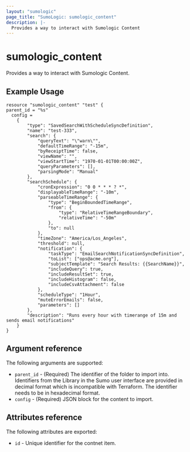 ```yaml
---
layout: "sumologic"
page_title: "SumoLogic: sumologic_content"
description: |-
  Provides a way to interact with Sumologic Content
---
```


# sumologic_content
Provides a way to interact with Sumologic Content.

## Example Usage
```hcl
resource "sumologic_content" "test" {
parent_id = "%s"
  config = 
    {
        "type": "SavedSearchWithScheduleSyncDefinition",
        "name": "test-333",
        "search": {
            "queryText": "\"warn\"",
            "defaultTimeRange": "-15m",
            "byReceiptTime": false,
            "viewName": "",
            "viewStartTime": "1970-01-01T00:00:00Z",
            "queryParameters": [],
            "parsingMode": "Manual"
        },
        "searchSchedule": {
            "cronExpression": "0 0 * * * ? *",
            "displayableTimeRange": "-10m",
            "parseableTimeRange": {
                "type": "BeginBoundedTimeRange",
                "from": {
                    "type": "RelativeTimeRangeBoundary",
                    "relativeTime": "-50m"
                },
                "to": null
            },
            "timeZone": "America/Los_Angeles",
            "threshold": null,
            "notification": {
                "taskType": "EmailSearchNotificationSyncDefinition",
                "toList": ["ops@acme.org"],
                "subjectTemplate": "Search Results: {{SearchName}}",
                "includeQuery": true,
                "includeResultSet": true,
                "includeHistogram": false,
                "includeCsvAttachment": false
            },
            "scheduleType": "1Hour",
            "muteErrorEmails": false,
            "parameters": []
        },
        "description": "Runs every hour with timerange of 15m and sends email notifications"
    }
}
```

## Argument reference

The following arguments are supported:

- `parent_id` - (Required) The identifier of the folder to import into. Identifiers from the Library in the Sumo user interface are provided in decimal format which is incompatible with Terraform. The identifier needs to be in hexadecimal format.
- `config` - (Required) JSON block for the content to import.

## Attributes reference

The following attributes are exported:

- `id` - Unique identifier for the contnet item.

[1]: https://help.sumologic.com/APIs/Content-Management-API
